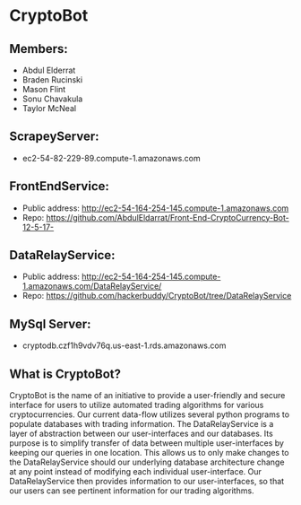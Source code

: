 # CryptoBot

## Members:
- Abdul Elderrat
- Braden Rucinski
- Mason Flint
- Sonu Chavakula
- Taylor McNeal

## ScrapeyServer: 
- ec2-54-82-229-89.compute-1.amazonaws.com
## FrontEndService: 
- Public address: http://ec2-54-164-254-145.compute-1.amazonaws.com
- Repo: https://github.com/AbdulEldarrat/Front-End-CryptoCurrency-Bot-12-5-17-
## DataRelayService: 
- Public address: http://ec2-54-164-254-145.compute-1.amazonaws.com/DataRelayService/
- Repo: https://github.com/hackerbuddy/CryptoBot/tree/DataRelayService
## MySql Server: 
- cryptodb.czf1h9vdv76q.us-east-1.rds.amazonaws.com 

## What is CryptoBot?
CryptoBot is the name of an initiative to provide a user-friendly and secure interface for users to utilize automated trading algorithms for various cryptocurrencies.  Our current data-flow utilizes several python programs to populate databases with trading information.  The DataRelayService is a layer of abstraction between our user-interfaces and our databases.  Its purpose is to simplify transfer of data between multiple user-interfaces by keeping our queries in one location.  This allows us to only make changes to the DataRelayService should our underlying database architecture change at any point instead of modifying each individual user-interface.  Our DataRelayService then provides information to our user-interfaces, so that our users can see pertinent information for our trading algorithms.

